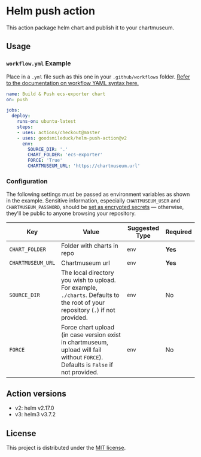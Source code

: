 # Helm push action

This action package helm chart and publish it to your chartmuseum.

## Usage

### `workflow.yml` Example

Place in a `.yml` file such as this one in your `.github/workflows` folder. [Refer to the documentation on workflow YAML syntax here.](https://help.github.com/en/articles/workflow-syntax-for-github-actions)

```yaml
name: Build & Push ecs-exporter chart
on: push

jobs:
  deploy:
    runs-on: ubuntu-latest
    steps:
    - uses: actions/checkout@master
    - uses: goodsmileduck/helm-push-action@v2
      env:
        SOURCE_DIR: '.'
        CHART_FOLDER: 'ecs-exporter'
        FORCE: 'True'
        CHARTMUSEUM_URL: 'https://chartmuseum.url'
```

### Configuration

The following settings must be passed as environment variables as shown in the example. Sensitive information, especially `CHARTMUSEUM_USER` and `CHARTMUSEUM_PASSWORD`, should be [set as encrypted secrets](https://help.github.com/en/articles/virtual-environments-for-github-actions#creating-and-using-secrets-encrypted-variables) — otherwise, they'll be public to anyone browsing your repository.

| Key | Value | Suggested Type | Required |
| ------------- | ------------- | ------------- | ------------- |
| `CHART_FOLDER` | Folder with charts in repo | `env` | **Yes** |
| `CHARTMUSEUM_URL` | Chartmuseum url | `env` | **Yes** |
| `SOURCE_DIR` | The local directory you wish to upload. For example, `./charts`. Defaults to the root of your repository (`.`) if not provided. | `env` | No |
| `FORCE` | Force chart upload (in case version exist in chartmuseum, upload will fail without `FORCE`). Defaults is `False` if not provided. | `env` | No |

## Action versions

- v2: helm v2.17.0
- v3: helm3 v3.7.2

## License

This project is distributed under the [MIT license](LICENSE.md).
